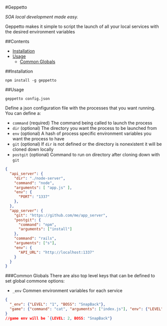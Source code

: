 #Geppetto

*SOA local development made easy.*

Geppetto makes it simple to script the launch of all your local services with the desired environment variables

##Contents
- [Installation](#installation)
- [Usage](#usage)
	- [Common Globals](#common-globals)

##Installation

`npm install -g geppetto`

##Usage

`geppetto config.json`

Define a json configuration file with the processes that you want running. You can define a:

- `command` (required) The command being called to launch the process
- `dir` (optional) The directory you want the process to be launched from
- `env` (optional) A hash of process specific environment variables you want the process to have
- `git` (optional) If `dir` is not defined or the directory is nonexistent it will be cloned down locally
- `postgit` (optional) Command to run on directory after cloning down with `git`


```json
{
  "api_server": {
    "dir": "./node-server",
    "command": "node",
    "arguments": [ "app.js" ],
    "env": {
      "PORT": "1337"
    },
  },
  "app_server": {
    "git": "https://github.com/me/app_server",
    "postgit": {
      "command": "npm",
      "arguments": ["install"]
    },
    "command": "rails",
    "arguments": ["s"],
    "env": {
      "API_URL": "http://localhost:1337"
    }
  }
}
```

###Common Globals
There are also top level keys that can be defined to set global commone options:

- `_env` Commen environment variables for each service
```json
{
  "_env": {"LEVEL": "1", "BOSS": "SnapBack"},
  "game": {"command": "cat", "arguments": ["index.js"], "env": {"LEVEL": "2"}}
}
//game env will be `{LEVEL: 2, BOSS: "SnapBack"}
```

